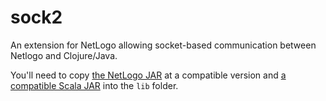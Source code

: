 # sock2
An extension for NetLogo allowing socket-based communication between Netlogo and Clojure/Java.

You'll need to copy [the NetLogo JAR](https://github.com/NetLogo/NetLogo/releases/tag/5.0.4) at a compatible version and [a compatible Scala JAR](https://mvnrepository.com/artifact/org.scala-lang/scala-library/2.10.3) into the `lib` folder.
